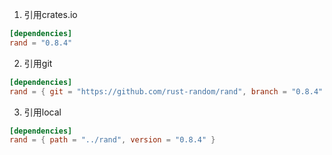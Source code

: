 1. 引用crates.io
```toml
[dependencies]
rand = "0.8.4"
```
2. 引用git
```toml
[dependencies]
rand = { git = "https://github.com/rust-random/rand", branch = "0.8.4" }
```
3. 引用local
```toml
[dependencies]
rand = { path = "../rand", version = "0.8.4" }
```
